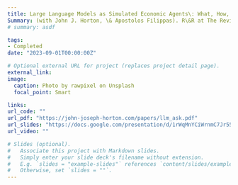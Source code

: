 ```yaml
---
title: Large Language Models as Simulated Economic Agents\: What, How, and When We can Learn from Homo Silicus
Summary: (with John J. Horton, \& Apostolos Filippas). R\&R at The Review of Economics and Statistics
# summary: asdf

tags:
- Completed
date: "2023-09-01T00:00:00Z"

# Optional external URL for project (replaces project detail page).
external_link: 
image:
  caption: Photo by rawpixel on Unsplash
  focal_point: Smart

links:
url_code: ""
url_pdf: "https://john-joseph-horton.com/papers/llm_ask.pdf"
url_slides: "https://docs.google.com/presentation/d/1rWqMnYCiWrnmC7Jr55N1aZmOlR8jlvLaRB59CFK565E/edit#slide=id.p"
url_video: ""

# Slides (optional).
#   Associate this project with Markdown slides.
#   Simply enter your slide deck's filename without extension.
#   E.g. `slides = "example-slides"` references `content/slides/example-slides.md`.
#   Otherwise, set `slides = ""`.
---
```

